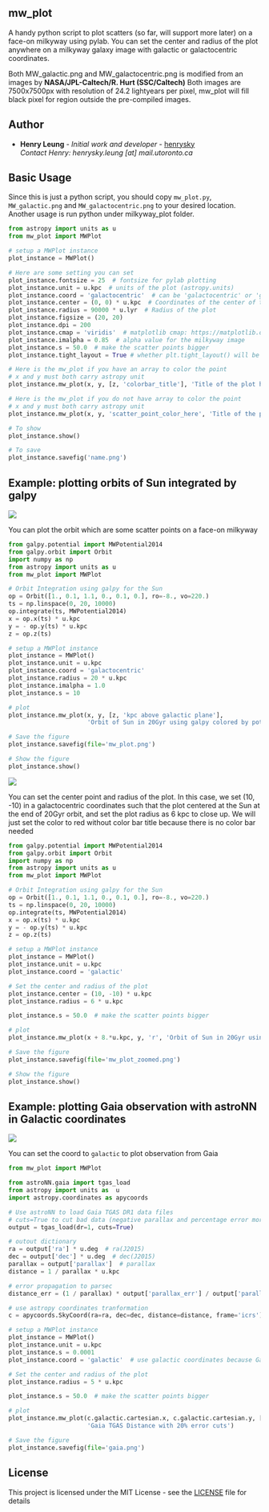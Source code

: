 ## mw_plot

A handy python script to plot scatters (so far, will support more later) on a face-on milkyway using pylab.
You can set the center and radius of the plot anywhere on a milkyway galaxy image with galactic or galactocentric coordinates.

Both MW_galactic.png and MW_galactocentric.png is modified from an images by **NASA/JPL-Caltech/R. Hurt (SSC/Caltech)**
Both images are 7500x7500px with resolution of 24.2 lightyears per pixel, mw_plot will fill black pixel for region
outside the pre-compiled images.

## Author

* **Henry Leung** - *Initial work and developer* - [henrysky](https://github.com/henrysky)\
*Contact Henry: henrysky.leung [at] mail.utoronto.ca*

## Basic Usage

Since this is just a python script, you should copy `mw_plot.py`, `MW_galactic.png` and `MW_galactocentric.png` to your
desired location. Another usage is run python under milkyway_plot folder.

```python
from astropy import units as u
from mw_plot import MWPlot

# setup a MWPlot instance
plot_instance = MWPlot()

# Here are some setting you can set
plot_instance.fontsize = 25  # fontsize for pylab plotting
plot_instance.unit = u.kpc  # units of the plot (astropy.units)
plot_instance.coord = 'galactocentric'  # can be 'galactocentric' or 'galactic'
plot_instance.center = (0, 0) * u.kpc  # Coordinates of the center of the plot
plot_instance.radius = 90000 * u.lyr  # Radius of the plot
plot_instance.figsize = (20, 20)
plot_instance.dpi = 200
plot_instance.cmap = 'viridis'  # matplotlib cmap: https://matplotlib.org/examples/color/colormaps_reference.html
plot_instance.imalpha = 0.85  # alpha value for the milkyway image
plot_instance.s = 50.0  # make the scatter points bigger
plot_instance.tight_layout = True # whether plt.tight_layout() will be run

# Here is the mw_plot if you have an array to color the point
# x and y must both carry astropy unit
plot_instance.mw_plot(x, y, [z, 'colorbar_title'], 'Title of the plot here')

# Here is the mw_plot if you do not have array to color the point
# x and y must both carry astropy unit
plot_instance.mw_plot(x, y, 'scatter_point_color_here', 'Title of the plot here')

# To show
plot_instance.show()

# To save
plot_instance.savefig('name.png')
```

## Example: plotting orbits of Sun integrated by galpy

![](example_plot_1.png)

You can plot the orbit which are some scatter points on a face-on milkyway

```python
from galpy.potential import MWPotential2014
from galpy.orbit import Orbit
import numpy as np
from astropy import units as u
from mw_plot import MWPlot

# Orbit Integration using galpy for the Sun
op = Orbit([1., 0.1, 1.1, 0., 0.1, 0.], ro=-8., vo=220.)
ts = np.linspace(0, 20, 10000)
op.integrate(ts, MWPotential2014)
x = op.x(ts) * u.kpc
y = - op.y(ts) * u.kpc
z = op.z(ts)

# setup a MWPlot instance
plot_instance = MWPlot()
plot_instance.unit = u.kpc
plot_instance.coord = 'galactocentric'
plot_instance.radius = 20 * u.kpc
plot_instance.imalpha = 1.0
plot_instance.s = 10

# plot
plot_instance.mw_plot(x, y, [z, 'kpc above galactic plane'],
                      'Orbit of Sun in 20Gyr using galpy colored by potential')

# Save the figure
plot_instance.savefig(file='mw_plot.png')

# Show the figure
plot_instance.show()
```

![](example_plot_2.png)

You can set the center point and radius of the plot. In this case, we set (10, -10) in a galactocentric coordinates
such that the plot centered at the Sun at the end of 20Gyr orbit, and set the plot radius as 6 kpc to close up. We will
just set the color to red without color bar title because there is no color bar needed

```python
from galpy.potential import MWPotential2014
from galpy.orbit import Orbit
import numpy as np
from astropy import units as u
from mw_plot import MWPlot

# Orbit Integration using galpy for the Sun
op = Orbit([1., 0.1, 1.1, 0., 0.1, 0.], ro=-8., vo=220.)
ts = np.linspace(0, 20, 10000)
op.integrate(ts, MWPotential2014)
x = op.x(ts) * u.kpc
y = - op.y(ts) * u.kpc
z = op.z(ts)

# setup a MWPlot instance
plot_instance = MWPlot()
plot_instance.unit = u.kpc
plot_instance.coord = 'galactic'

# Set the center and radius of the plot
plot_instance.center = (10, -10) * u.kpc
plot_instance.radius = 6 * u.kpc

plot_instance.s = 50.0  # make the scatter points bigger

# plot
plot_instance.mw_plot(x + 8.*u.kpc, y, 'r', 'Orbit of Sun in 20Gyr using galpy')

# Save the figure
plot_instance.savefig(file='mw_plot_zoomed.png')

# Show the figure
plot_instance.show()
```

## Example: plotting Gaia observation with astroNN in Galactic coordinates

![](example_plot_gaia.png)

You can set the coord to `galactic` to plot observation from Gaia

```python
from mw_plot import MWPlot

from astroNN.gaia import tgas_load
from astropy import units as  u
import astropy.coordinates as apycoords

# Use astroNN to load Gaia TGAS DR1 data files
# cuts=True to cut bad data (negative parallax and percentage error more than 20%)
output = tgas_load(dr=1, cuts=True)

# outout dictionary
ra = output['ra'] * u.deg  # ra(J2015)
dec = output['dec'] * u.deg  # dec(J2015)
parallax = output['parallax']  # parallax
distance = 1 / parallax * u.kpc

# error propagation to parsec
distance_err = (1 / parallax) * output['parallax_err'] / output['parallax'] * 1000

# use astropy coordinates tranformation
c = apycoords.SkyCoord(ra=ra, dec=dec, distance=distance, frame='icrs')

# setup a MWPlot instance
plot_instance = MWPlot()
plot_instance.unit = u.kpc
plot_instance.s = 0.0001
plot_instance.coord = 'galactic'  # use galactic coordinates because Gaia observations are from Earth

# Set the center and radius of the plot
plot_instance.radius = 5 * u.kpc

plot_instance.s = 50.0  # make the scatter points bigger

# plot
plot_instance.mw_plot(c.galactic.cartesian.x, c.galactic.cartesian.y, [distance_err, 'Gaia Distance Error [parsec]'],
                      'Gaia TGAS Distance with 20% error cuts')

# Save the figure
plot_instance.savefig(file='gaia.png')
```

## License
This project is licensed under the MIT License - see the [LICENSE](LICENSE) file for details